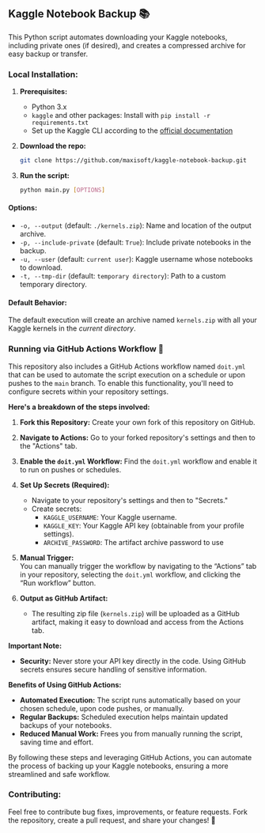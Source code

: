 ## Kaggle Notebook Backup 📚

This Python script automates downloading your Kaggle notebooks, including private ones (if desired), and creates a compressed archive for easy backup or transfer.

### **Local Installation:**

1. **Prerequisites:**
    - Python 3.x
    - `kaggle` and other packages: Install with `pip install -r requirements.txt`
    - Set up the Kaggle CLI according to the [official documentation](https://www.kaggle.com/docs/api)
2. **Download the repo:**

    ```bash
    git clone https://github.com/maxisoft/kaggle-notebook-backup.git
    ```

3. **Run the script:**

    ```bash
    python main.py [OPTIONS]
    ```

#### Options:

* `-o, --output` (default: `./kernels.zip`): Name and location of the output archive.
* `-p, --include-private` (default: `True`): Include private notebooks in the backup.
* `-u, --user` (default: `current user`): Kaggle username whose notebooks to download.
* `-t, --tmp-dir` (default: `temporary directory`): Path to a custom temporary directory.

#### Default Behavior:

The default execution will create an archive named `kernels.zip` with all your Kaggle kernels in the *current directory*.

### Running via GitHub Actions Workflow 🚀

This repository also includes a GitHub Actions workflow named `doit.yml` that can be used to automate the script execution on a schedule or upon pushes to the `main` branch.
To enable this functionality, you'll need to configure secrets within your repository settings.

**Here's a breakdown of the steps involved:**

1. **Fork this Repository:** Create your own fork of this repository on GitHub.
2. **Navigate to Actions:** Go to your forked repository's settings and then to the "Actions" tab.
3. **Enable the `doit.yml` Workflow:** Find the `doit.yml` workflow and enable it to run on pushes or schedules.
4. **Set Up Secrets (Required):**

    - Navigate to your repository's settings and then to "Secrets."
    - Create secrets:
        - `KAGGLE_USERNAME`: Your Kaggle username.
        - `KAGGLE_KEY`: Your Kaggle API key (obtainable from your profile settings).
        - `ARCHIVE_PASSWORD`: The artifact archive password to use
5. **Manual Trigger:**  
You can manually trigger the workflow by navigating to the “Actions” tab in your repository, selecting the `doit.yml` workflow, and clicking the “Run workflow” button.
6. **Output as GitHub Artifact:**
    - The resulting zip file (`kernels.zip`) will be uploaded as a GitHub artifact, making it easy to download and access from the Actions tab.

**Important Note:**

- **Security:** Never store your API key directly in the code. Using GitHub secrets ensures secure handling of sensitive information.

**Benefits of Using GitHub Actions:**

- **Automated Execution:** The script runs automatically based on your chosen schedule, upon code pushes, or manually.
- **Regular Backups:** Scheduled execution helps maintain updated backups of your notebooks.
- **Reduced Manual Work:** Frees you from manually running the script, saving time and effort.

By following these steps and leveraging GitHub Actions, you can automate the process of backing up your Kaggle notebooks, ensuring a more streamlined and safe workflow.

### Contributing:

Feel free to contribute bug fixes, improvements, or feature requests. Fork the repository, create a pull request, and share your changes! 🚀

